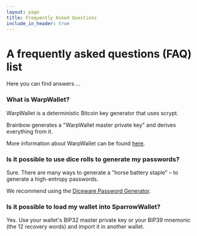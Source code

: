 ```yaml
---
layout: page
title: Frequently Asked Questions
include_in_header: true
---
```


# A frequently asked questions (FAQ) list
Here you can find answers ... 
<br>

### What is WarpWallet?

WarpWallet is a deterministic Bitcoin key generator that uses scrypt. 

Brainbow generates a "WarpWallet master private key" and derives everything from it.

More information about WarpWallet can be found [here](https://keybase.io/warp/).



### Is it possible to use dice rolls to generate my passwords? 

Sure. There are many ways to generate a "horse battery staple" – to generate a high-entropy passwords. 

We recommend using the [Diceware Password Generator](https://diceware.dmuth.org/).


### Is it possible to load my wallet into SparrowWallet?

Yes. Use your wallet's BIP32 master private key or your BIP39 mnemonic (the 12 recovery words) and import it in another wallet.
<br>
